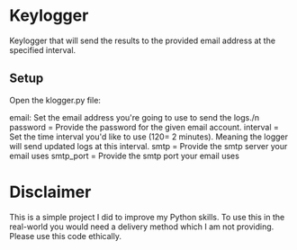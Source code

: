 # Keylogger
Keylogger that will send the results to the provided email address at the specified interval. 

## Setup
Open the klogger.py file:

email: Set the email address you're going to use to send the logs./n
password = Provide the password for the given email account.
interval = Set the time interval you'd like to use (120= 2 minutes). Meaning the logger will send updated logs at this interval.
smtp = Provide the smtp server your email uses
smtp_port = Provide the smtp port your email uses

# Disclaimer
This is a simple project I did to improve my Python skills. To use this in the real-world you would need a delivery method which I am not providing. Please use this code ethically.

